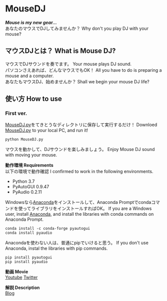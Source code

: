 # MouseDJ
***Mouse is my new gear...***<br>
あなたのマウスでDJしてみませんか？ Why don't you play DJ with your mouse?
## マウスDJとは？ What is Mouse DJ?
マウスでDJサウンドを奏でます。 Your mouse plays DJ sound.<br>
パソコンさえあれば、どんなマウスでもOK！ All you have to do is preparing a mouse and a computer.<br>
あなたもマウスDJ、始めませんか？ Shall we begin your mouse DJ life?
## 使い方 How to use
### First ver.
[MouseDJ.py](https://github.com/maton456/MouseDJ/blob/master/MouseDJ.py)をてきとうなディレクトリに保存して実行するだけ！ Downloed [MouseDJ.py](https://github.com/maton456/MouseDJ/blob/master/MouseDJ.py) to your local PC, and run it!
```
python MouseDJ.py
```
マウスを動かして、DJサウンドを楽しみましょう。 Enjoy Mouse DJ sound with moving your mouse.

**動作環境 Requirements**<br>
以下の環境で動作確認 I confirmed to work in the following environments.
- Python 3.7
- PyAutoGUI 0.9.47
- PyAudio 0.2.11

Windowsなら[Anaconda](https://www.anaconda.com/)をインストールして、Anaconda Promptでcondaコマンドを使ってライブラリをインストールすればOK。 If you are a Windows user, install [Anaconda](https://www.anaconda.com/), and install the libraries with conda commands on Anaconda Prompt.
```
conda install -c conda-forge pyautogui 
conda install pyaudio
```
Anacondaを使わない人は、普通にpipでいけると思う。 If you don't use Anaconda, instal the libraries with pip commands.
```
pip install pyautogui
pip install pyaudio
```
**動画 Movie**<br>
[Youtube](https://www.youtube.com/watch?v=l7zffDBSK-M&t=1s)
[Twitter](https://twitter.com/Highso_ciety/status/1158007923013902336)


**解説 Description**<br>
[Blog](https://highso.hatenablog.com/entry/2019/08/11/210000)
